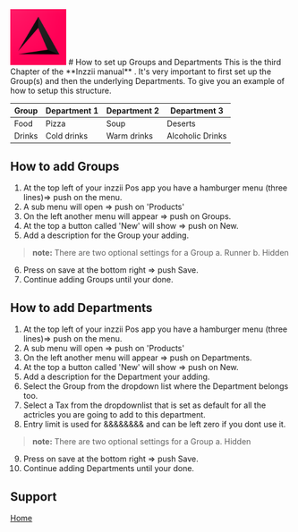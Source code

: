 <img src="../Assets/Pictures/play_store_512.png" alt="inzzii logo" width="100"/>
# How to set up Groups and Departments
This is the third Chapter of the **Inzzii manual** . It's very important to first set up the Group(s) and then the underlying Departments. 
To give you an example of how to setup this structure.

Group | Department 1 | Department 2 | Department 3
--- | --- | --- | ---
Food | Pizza | Soup | Deserts
Drinks | Cold drinks | Warm drinks | Alcoholic Drinks


## How to add Groups

1. At the top left of your inzzii Pos app you have a hamburger menu (three lines)=> push on the menu.
2. A sub menu will open => push on 'Products'
3. On the left another menu will appear => push on Groups. 
4. At the top a button called 'New' will show => push on New.
5. Add a description for the Group your adding.
> **note:** There are two optional settings for a Group 
a. Runner
b. Hidden 
6. Press on save at the bottom right => push Save.
7. Continue adding Groups until your done.

## How to add Departments 

1. At the top left of your inzzii Pos app you have a hamburger menu (three lines)=> push on the menu.
2. A sub menu will open => push on 'Products'
3. On the left another menu will appear => push on Departments. 
4. At the top a button called 'New' will show => push on New.
5. Add a description for the Department your adding.
6. Select the Group from the dropdown list where the Department belongs too.
7. Select a Tax from the dropdownlist that is set as default for all the actricles you are going to add to this department.
8. Entry limit is used for &&&&&&&& and can be left zero if you dont use it.
> **note:** There are two optional settings for a Group 
a. Hidden
9. Press on save at the bottom right => push Save.
10. Continue adding Departments until your done.


## Support
[Home](../index.md)
